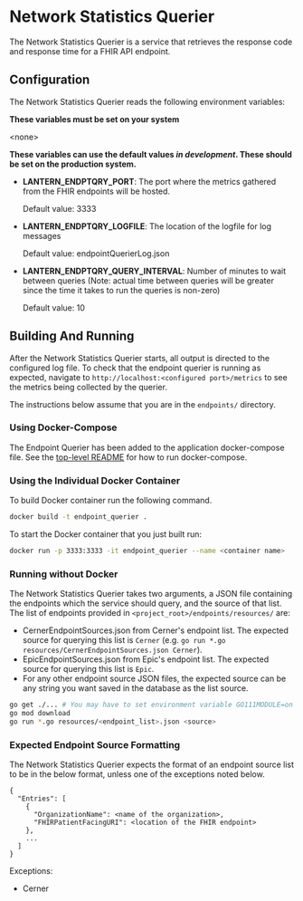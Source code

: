 
# Network Statistics Querier
The Network Statistics Querier is a service that retrieves the response code and response time for a FHIR API endpoint.

## Configuration
The Network Statistics Querier reads the following environment variables:

**These variables must be set on your system**

\<none>

**These variables can use the default values *in development*. These should be set on the production system.**

* **LANTERN_ENDPTQRY_PORT**: The port where the metrics gathered from the FHIR endpoints will be hosted.

  Default value: 3333

* **LANTERN_ENDPTQRY_LOGFILE**: The location of the logfile for log messages

  Default value: endpointQuerierLog.json

* **LANTERN_ENDPTQRY_QUERY_INTERVAL**: Number of minutes to wait between queries (Note: actual time between queries will be greater since the time it takes to run the queries is non-zero)

  Default value: 10

## Building And Running

After the Network Statistics Querier starts, all output is directed to the configured log file. To check that the endpoint querier is running as expected, navigate to `http://localhost:<configured port>/metrics` to see the metrics being collected by the querier.

The instructions below assume that you are in the `endpoints/` directory.

### Using Docker-Compose

The Endpoint Querier has been added to the application docker-compose file. See the [top-level README](../README.md) for how to run docker-compose.

### Using the Individual Docker Container

To build Docker container run the following command.

```bash
docker build -t endpoint_querier .
```

To start the Docker container that you just built run:

```bash
docker run -p 3333:3333 -it endpoint_querier --name <container name>
```

### Running without Docker

The Network Statistics Querier takes two arguments, a JSON file containing the endpoints which the service should query, and the source of that list. The list of endpoints provided in `<project_root>/endpoints/resources/` are:
* CernerEndpointSources.json from Cerner's endpoint list. The expected source for querying this list is `Cerner` (e.g. `go run *.go resources/CernerEndpointSources.json Cerner`).
* EpicEndpointSources.json from Epic's endpoint list. The expected source for querying this list is `Epic`.
* For any other endpoint source JSON files, the expected source can be any string you want saved in the database as the list source.

```bash
go get ./... # You may have to set environment variable GO111MODULE=on
go mod download
go run *.go resources/<endpoint_list>.json <source>
```

### Expected Endpoint Source Formatting

The Network Statistics Querier expects the format of an endpoint source list to be in the below format, unless one of the exceptions noted below.

```
{
  "Entries": [
    {
      "OrganizationName": <name of the organization>,
      "FHIRPatientFacingURI": <location of the FHIR endpoint>
    },
    ...
  ]
}
```

Exceptions:
* Cerner